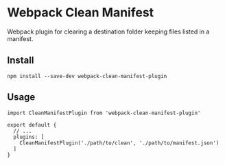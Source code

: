 # Webpack Clean Manifest

Webpack plugin for clearing a destination folder keeping files listed in a manifest.


## Install

```
npm install --save-dev webpack-clean-manifest-plugin
```

## Usage

```
import CleanManifestPlugin from 'webpack-clean-manifest-plugin'

export default {
  // ...
  plugins: [
    CleanManifestPlugin('./path/to/clean', './path/to/manifest.json')
  ]
}
```